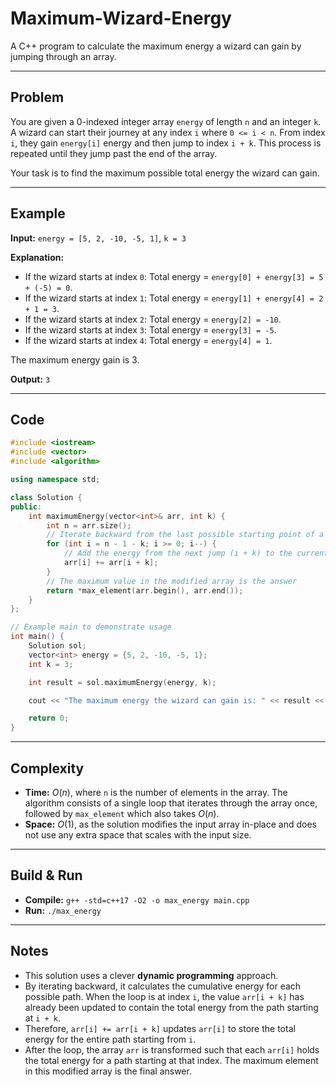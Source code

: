 # Maximum-Wizard-Energy

A C++ program to calculate the maximum energy a wizard can gain by jumping through an array.

-----

## Problem

You are given a 0-indexed integer array `energy` of length `n` and an integer `k`. A wizard can start their journey at any index `i` where `0 <= i < n`. From index `i`, they gain `energy[i]` energy and then jump to index `i + k`. This process is repeated until they jump past the end of the array.

Your task is to find the maximum possible total energy the wizard can gain.

-----

## Example

**Input:** `energy = [5, 2, -10, -5, 1]`, `k = 3`

**Explanation:**

  - If the wizard starts at index `0`: Total energy = `energy[0] + energy[3] = 5 + (-5) = 0`.
  - If the wizard starts at index `1`: Total energy = `energy[1] + energy[4] = 2 + 1 = 3`.
  - If the wizard starts at index `2`: Total energy = `energy[2] = -10`.
  - If the wizard starts at index `3`: Total energy = `energy[3] = -5`.
  - If the wizard starts at index `4`: Total energy = `energy[4] = 1`.

The maximum energy gain is 3.

**Output:** `3`

-----

## Code

```cpp
#include <iostream>
#include <vector>
#include <algorithm>

using namespace std;

class Solution {
public:
    int maximumEnergy(vector<int>& arr, int k) {
        int n = arr.size();
        // Iterate backward from the last possible starting point of a multi-step path
        for (int i = n - 1 - k; i >= 0; i--) {
            // Add the energy from the next jump (i + k) to the current position i
            arr[i] += arr[i + k];
        }
        // The maximum value in the modified array is the answer
        return *max_element(arr.begin(), arr.end());
    }
};

// Example main to demonstrate usage
int main() {
    Solution sol;
    vector<int> energy = {5, 2, -10, -5, 1};
    int k = 3;

    int result = sol.maximumEnergy(energy, k);

    cout << "The maximum energy the wizard can gain is: " << result << endl; // Output: 3

    return 0;
}
```

-----

## Complexity

  - **Time:** $O(n)$, where `n` is the number of elements in the array. The algorithm consists of a single loop that iterates through the array once, followed by `max_element` which also takes $O(n)$.
  - **Space:** $O(1)$, as the solution modifies the input array in-place and does not use any extra space that scales with the input size.

-----

## Build & Run

  - **Compile:** `g++ -std=c++17 -O2 -o max_energy main.cpp`
  - **Run:** `./max_energy`

-----

## Notes

  - This solution uses a clever **dynamic programming** approach.
  - By iterating backward, it calculates the cumulative energy for each possible path. When the loop is at index `i`, the value `arr[i + k]` has already been updated to contain the total energy from the path starting at `i + k`.
  - Therefore, `arr[i] += arr[i + k]` updates `arr[i]` to store the total energy for the entire path starting from `i`.
  - After the loop, the array `arr` is transformed such that each `arr[i]` holds the total energy for a path starting at that index. The maximum element in this modified array is the final answer.
